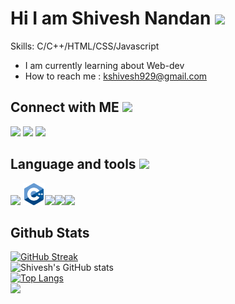 # Hi I am **Shivesh Nandan** <img src = "https://c.tenor.com/SNL9_xhZl9oAAAAi/waving-hand-joypixels.gif" height="40px"/>

Skills: C/C++/HTML/CSS/Javascript
- I am currently learning about Web-dev
- How to reach me : kshivesh929@gmail.com

## Connect with ME <img src = "https://raw.githubusercontent.com/ShahriarShafin/ShahriarShafin/main/Assets/handshake.gif" height="40px"/>
[<img src = "https://c.tenor.com/x0C6aBxEdOEAAAAi/instagram-sign-on-instagram.gif" height="60px">](https://www.instagram.com/shivesh_nandan/)
[<img src = "https://c.tenor.com/8xP-RXGl3T8AAAAi/twitter-bird.gif" height = "50px">](https://twitter.com/shivesh_nandan)
[<img src = "https://cliply.co/wp-content/uploads/2021/02/372102050_LINKEDIN_ICON_TRANSPARENT_400.gif" height = "55px">](https://www.linkedin.com/in/shivesh-nandan-39a1b219a/)

## Language and tools <img src = "https://camo.githubusercontent.com/beb64ff21c883e318e4f5db5231c2ba4175705bea1c9249e82a41ab375db4f75/68747470733a2f2f6d65646961322e67697068792e636f6d2f6d656469612f51737347456d706b79454f684243623765312f67697068792e6769663f6369643d656366303565343761306e336769316266716e74716d6f62386739616964316f796a327772336473336d67373030626c267269643d67697068792e676966" height = "35px"/>
<img src ="https://www.clipartmax.com/png/full/351-3515666_c-language-global-or-external-variables-with-examples-c-programming-logo.png" height ="35px"> <img src ="https://raw.githubusercontent.com/devicons/devicon/master/icons/cplusplus/cplusplus-original.svg" height = "35px"><img src ="https://camo.githubusercontent.com/a9c1dc09f676496fa84a4c60dc171e7f6dc34f21274867eaa1cf9799cd72bdca/68747470733a2f2f6d65646961302e67697068792e636f6d2f6d656469612f584178796c524d43647062455755417672382f67697068792e6769663f6369643d65636630356534373772723833686e333669706c636762696c31767a66306c30307176377666686838626f6c63323575267269643d67697068792e6769662663743d73" height = "35px"><img src ="https://camo.githubusercontent.com/935d8d6be890b522a629ee2720ebe6f7fa3dfdb0b052975b38b417d9b3df5109/68747470733a2f2f6d65646961342e67697068792e636f6d2f6d656469612f667345615a6c644e43384131504a336d77702f67697068792e6769663f6369643d6563663035653437686e3969347a653476376b6e6372726e386631346e6c6e7a35757334726761746a6669786938307a267269643d67697068792e6769662663743d73" height = "35px"><img src ="https://camo.githubusercontent.com/53e4f5a2f33be977b2621cd61be829829a67158735ee3f76c6af015ebe9a0af6/68747470733a2f2f6d656469612e67697068792e636f6d2f6d656469612f6c6e377a32655772696951416c6c6656636e2f67697068792e676966" height = "35px">


## Github Stats
[![GitHub Streak](https://streak-stats.demolab.com?user=ShiveshNandan&theme=tokyonight_duo&border_radius=20&date_format=j%20M%5B%20Y%5D&bg_color=00000000)](https://git.io/streak-stats)<br>
![Shivesh's GitHub stats](https://github-readme-stats.vercel.app/api?username=ShiveshNandan&show_icons=true&theme=tokyonight&border_radius=20&bg_color=00000000)<br>
[![Top Langs](https://github-readme-stats.vercel.app/api/top-langs/?username=ShiveshNandan&layout=compact&theme=tokyonight&border_radius=20&bg_color=00000000)](https://github.com/anuraghazra/github-readme-stats)<br>
[![](https://visitcount.itsvg.in/api?id=ShiveshNandan&label=Profile%20Views&pretty=true)](https://visitcount.itsvg.in)


